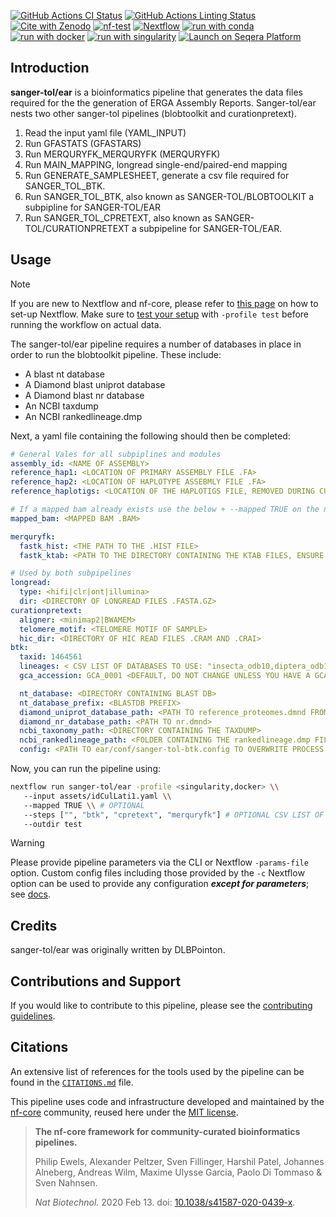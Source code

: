 [![GitHub Actions CI Status](https://github.com/sanger-tol/ear/actions/workflows/ci.yml/badge.svg)](https://github.com/sanger-tol/ear/actions/workflows/ci.yml)
[![GitHub Actions Linting Status](https://github.com/sanger-tol/ear/actions/workflows/linting.yml/badge.svg)](https://github.com/sanger-tol/ear/actions/workflows/linting.yml)[![Cite with Zenodo](http://img.shields.io/badge/DOI-10.5281/zenodo.XXXXXXX-1073c8?labelColor=000000)](https://doi.org/10.5281/zenodo.XXXXXXX)
[![nf-test](https://img.shields.io/badge/unit_tests-nf--test-337ab7.svg)](https://www.nf-test.com)
[![Nextflow](https://img.shields.io/badge/nextflow%20DSL2-%E2%89%A524.04.0-23aa62.svg)](https://www.nextflow.io/)
[![run with conda](http://img.shields.io/badge/run%20with-conda-3EB049?labelColor=000000&logo=anaconda)](https://docs.conda.io/en/latest/)
[![run with docker](https://img.shields.io/badge/run%20with-docker-0db7ed?labelColor=000000&logo=docker)](https://www.docker.com/)
[![run with singularity](https://img.shields.io/badge/run%20with-singularity-1d355c.svg?labelColor=000000)](https://sylabs.io/docs/)
[![Launch on Seqera Platform](https://img.shields.io/badge/Launch%20%F0%9F%9A%80-Seqera%20Platform-%234256e7)](https://cloud.seqera.io/launch?pipeline=https://github.com/sanger-tol/ear)

## Introduction

**sanger-tol/ear** is a bioinformatics pipeline that generates the data files required for the the generation of ERGA Assembly Reports. Sanger-tol/ear nests two other sanger-tol pipelines (blobtoolkit and curationpretext).

1. Read the input yaml file (YAML_INPUT)
2. Run GFASTATS (GFASTARS)
3. Run MERQURYFK_MERQURYFK (MERQURYFK)
4. Run MAIN_MAPPING, longread single-end/paired-end mapping
5. Run GENERATE_SAMPLESHEET, generate a csv file required for SANGER_TOL_BTK.
6. Run SANGER_TOL_BTK, also known as SANGER-TOL/BLOBTOOLKIT a subpipline for SANGER-TOL/EAR
7. Run SANGER_TOL_CPRETEXT, also known as SANGER-TOL/CURATIONPRETEXT a subpipeline for SANGER-TOL/EAR.

## Usage

> [!NOTE]
> If you are new to Nextflow and nf-core, please refer to [this page](https://nf-co.re/docs/usage/installation) on how to set-up Nextflow. Make sure to [test your setup](https://nf-co.re/docs/usage/introduction#how-to-run-a-pipeline) with `-profile test` before running the workflow on actual data.

The sanger-tol/ear pipeline requires a number of databases in place in order to run the blobtoolkit pipeline.
These include:

- A blast nt database
- A Diamond blast uniprot database
- A Diamond blast nr database
- An NCBI taxdump
- An NCBI rankedlineage.dmp

Next, a yaml file containing the following should then be completed:

```yaml
# General Vales for all subpiplines and modules
assembly_id: <NAME OF ASSEMBLY>
reference_hap1: <LOCATION OF PRIMARY ASSEMBLY FILE .FA>
reference_hap2: <LOCATION OF HAPLOTYPE ASSEBMLY FILE .FA>
reference_haplotigs: <LOCATION OF THE HAPLOTIGS FILE, REMOVED DURING CURATION .FA>

# If a mapped bam already exists use the below + --mapped TRUE on the nextflow command else ignore it and the pipeline will create it.
mapped_bam: <MAPPED BAM .BAM>

merquryfk:
  fastk_hist: <THE PATH TO THE .HIST FILE>
  fastk_ktab: <PATH TO THE DIRECTORY CONTAINING THE KTAB FILES, ENSURE THE HIDDEN FILES ARE HERE TOO>

# Used by both subpipelines
longread:
  type: <hifi|clr|ont|illumina>
  dir: <DIRECTORY OF LONGREAD FILES .FASTA.GZ>
curationpretext:
  aligner: <minimap2|BWAMEM>
  telomere_motif: <TELOMERE MOTIF OF SAMPLE>
  hic_dir: <DIRECTORY OF HIC READ FILES .CRAM AND .CRAI>
btk:
  taxid: 1464561
  lineages: < CSV LIST OF DATABASES TO USE: "insecta_odb10,diptera_odb10">
  gca_accession: GCA_0001 <DEFAULT, DO NOT CHANGE UNLESS YOU HAVE A GCA_ACCESSION FOR YOUR SPECIES >

  nt_database: <DIRECTORY CONTAINING BLAST DB>
  nt_database_prefix: <BLASTDB PREFIX>
  diamond_uniprot_database_path: <PATH TO reference_proteomes.dmnd FROM UNIPROT>
  diamond_nr_database_path: <PATH TO nr.dmnd>
  ncbi_taxonomy_path: <DIRECTORY CONTAINING THE TAXDUMP>
  ncbi_rankedlineage_path: <FOLDER CONTAINING THE rankedlineage.dmp FILE>
  config: <PATH TO ear/conf/sanger-tol-btk.config TO OVERWRITE PROCESS LIMITS>
```

Now, you can run the pipeline using:

```bash
nextflow run sanger-tol/ear -profile <singularity,docker> \\
   --input assets/idCulLati1.yaml \\
   --mapped TRUE \\ # OPTIONAL
   --steps ["", "btk", "cpretext", "merquryfk"] # OPTIONAL CSV LIST OF STEPS TO EXCLUDE FROM EXECUTION
   --outdir test
```

> [!WARNING]
> Please provide pipeline parameters via the CLI or Nextflow `-params-file` option. Custom config files including those provided by the `-c` Nextflow option can be used to provide any configuration _**except for parameters**_;
> see [docs](https://nf-co.re/usage/configuration#custom-configuration-files).

## Credits

sanger-tol/ear was originally written by DLBPointon.

## Contributions and Support

If you would like to contribute to this pipeline, please see the [contributing guidelines](.github/CONTRIBUTING.md).

## Citations

<!-- TODO nf-core: Add citation for pipeline after first release. Uncomment lines below and update Zenodo doi and badge at the top of this file. -->
<!-- If you use sanger-tol/ear for your analysis, please cite it using the following doi: [10.5281/zenodo.XXXXXX](https://doi.org/10.5281/zenodo.XXXXXX) -->

<!-- TODO nf-core: Add bibliography of tools and data used in your pipeline -->

An extensive list of references for the tools used by the pipeline can be found in the [`CITATIONS.md`](CITATIONS.md) file.

This pipeline uses code and infrastructure developed and maintained by the [nf-core](https://nf-co.re) community, reused here under the [MIT license](https://github.com/nf-core/tools/blob/master/LICENSE).

> **The nf-core framework for community-curated bioinformatics pipelines.**
>
> Philip Ewels, Alexander Peltzer, Sven Fillinger, Harshil Patel, Johannes Alneberg, Andreas Wilm, Maxime Ulysse Garcia, Paolo Di Tommaso & Sven Nahnsen.
>
> _Nat Biotechnol._ 2020 Feb 13. doi: [10.1038/s41587-020-0439-x](https://dx.doi.org/10.1038/s41587-020-0439-x).
